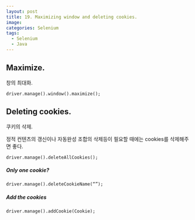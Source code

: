 ```yaml
---
layout: post
title: 19. Maximizing window and deleting cookies.
image:
categories: Selenium
tags:
  - Selenium
  - Java
---
```




## Maximize.
창의 최대화.

`driver.manage().window().maximize();`


## Deleting cookies.
쿠키의 삭제.

정적 컨텐츠의 갱신이나 자동완성 조합의 삭제등이 필요할 때에는 cookies를 삭제해주면 좋다.

`driver.manage().deleteAllCookies();`

##### Only one cookie?

`driver.manage().deleteCookieName(“”);`

##### Add the cookies

`driver.manage().addCookie(Cookie);`